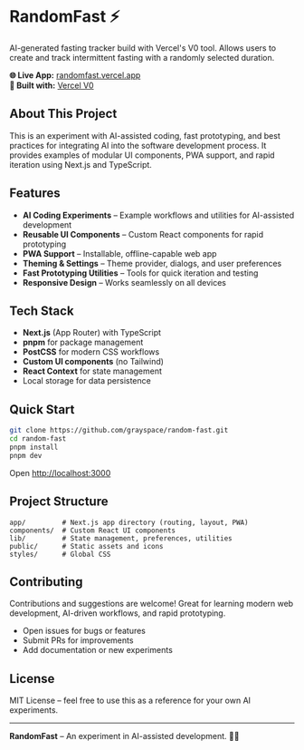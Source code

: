 
# RandomFast ⚡

AI-generated fasting tracker build with Vercel's V0 tool. Allows users to create and track intermittent fasting with a randomly selected duration.

**🌐 Live App:** [randomfast.vercel.app](https://randomfast.vercel.app)  
**🤖 Built with:** [Vercel V0](https://v0.dev)

## About This Project

This is an experiment with AI-assisted coding, fast prototyping, and best practices for integrating AI into the software development process. It provides examples of modular UI components, PWA support, and rapid iteration using Next.js and TypeScript.


## Features

- **AI Coding Experiments** – Example workflows and utilities for AI-assisted development
- **Reusable UI Components** – Custom React components for rapid prototyping
- **PWA Support** – Installable, offline-capable web app
- **Theming & Settings** – Theme provider, dialogs, and user preferences
- **Fast Prototyping Utilities** – Tools for quick iteration and testing
- **Responsive Design** – Works seamlessly on all devices


## Tech Stack

- **Next.js** (App Router) with TypeScript
- **pnpm** for package management
- **PostCSS** for modern CSS workflows
- **Custom UI components** (no Tailwind)
- **React Context** for state management
- Local storage for data persistence


## Quick Start

```bash
git clone https://github.com/grayspace/random-fast.git
cd random-fast
pnpm install
pnpm dev
```

Open [http://localhost:3000](http://localhost:3000)


## Project Structure

```
app/         # Next.js app directory (routing, layout, PWA)
components/  # Custom React UI components
lib/         # State management, preferences, utilities
public/      # Static assets and icons
styles/      # Global CSS
```


## Contributing

Contributions and suggestions are welcome! Great for learning modern web development, AI-driven workflows, and rapid prototyping.

- Open issues for bugs or features
- Submit PRs for improvements
- Add documentation or new experiments


## License

MIT License – feel free to use this as a reference for your own AI experiments.


---

**RandomFast** – An experiment in AI-assisted development. 🤖✨
